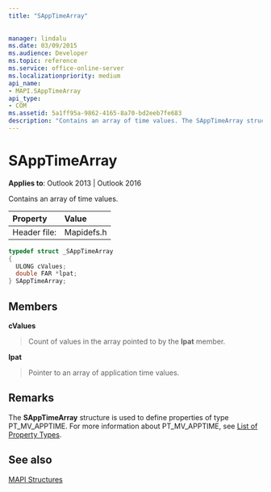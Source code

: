 ```yaml
---
title: "SAppTimeArray"
 
 
manager: lindalu
ms.date: 03/09/2015
ms.audience: Developer
ms.topic: reference
ms.service: office-online-server
ms.localizationpriority: medium
api_name:
- MAPI.SAppTimeArray
api_type:
- COM
ms.assetid: 5a1ff95a-9862-4165-8a70-bd2eeb7fe683
description: "Contains an array of time values. The SAppTimeArray structure is used to define properties of type PT_MV_APPTIME."
---
```


# SAppTimeArray

  
  
**Applies to**: Outlook 2013 | Outlook 2016 
  
Contains an array of time values.
  
|Property |Value |
|:-----|:-----|
|Header file:  <br/> |Mapidefs.h  <br/> |
   
```cpp
typedef struct _SAppTimeArray
{
  ULONG cValues;
  double FAR *lpat;
} SAppTimeArray;

```

## Members

 **cValues**
  
> Count of values in the array pointed to by the **lpat** member. 
    
 **lpat**
  
> Pointer to an array of application time values. 
    
## Remarks

The **SAppTimeArray** structure is used to define properties of type PT_MV_APPTIME. For more information about PT_MV_APPTIME, see [List of Property Types](property-types.md).
  
## See also



[MAPI Structures](mapi-structures.md)

